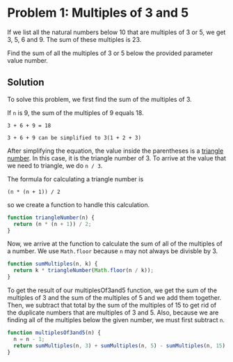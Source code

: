 
# Problem 1: Multiples of 3 and 5

If we list all the natural numbers below 10 that are multiples of 3 or 5, we get 3, 5, 6 and 9. The sum of these multiples is 23.

Find the sum of all the multiples of 3 or 5 below the provided parameter value number.

## Solution

To solve this problem, we first find the sum of the multiples of 3.

If ```n``` is 9, the sum of the multiples of 9 equals 18. 

```3 + 6 + 9 = 18```

```3 + 6 + 9 can be simplified to 3(1 + 2 + 3)```

After simplifying the equation, the value inside the parentheses is a [triangle number](https://en.wikipedia.org/wiki/Triangular_number).  In this case, it is the triangle number of 3.  To arrive at the value that we need to triangle, we do ```n / 3```.

The formula for calculating a triangle number is

```(n * (n + 1)) / 2```

so we create a function to handle this calculation.

```js
function triangleNumber(n) {
  return (n * (n + 1)) / 2;
}
```

Now, we arrive at the function to calculate the sum of all of the multiples of a number. We use ```Math.floor``` because ```n``` may not always be divisble by 3.

```js
function sumMultiples(n, k) {
  return k * triangleNumber(Math.floor(n / k));
}
```

To get the result of our multiplesOf3and5 function, we get the sum of the multiples of 3 and the sum of the multiples of 5 and we add them together.  Then, we subtract that total by the sum of the multiples of 15 to get rid of the duplicate numbers that are multiples of 3 and 5.  Also, because we are finding all of the multiples below the given number, we must first subtract ```n```.

```js
function multiplesOf3and5(n) {
  n = n - 1;
  return sumMultiples(n, 3) + sumMultiples(n, 5) - sumMultiples(n, 15);
}
```
